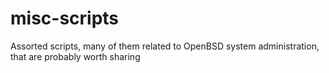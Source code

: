 # misc-scripts
Assorted scripts, many of them related to OpenBSD system administration, that are probably worth sharing
